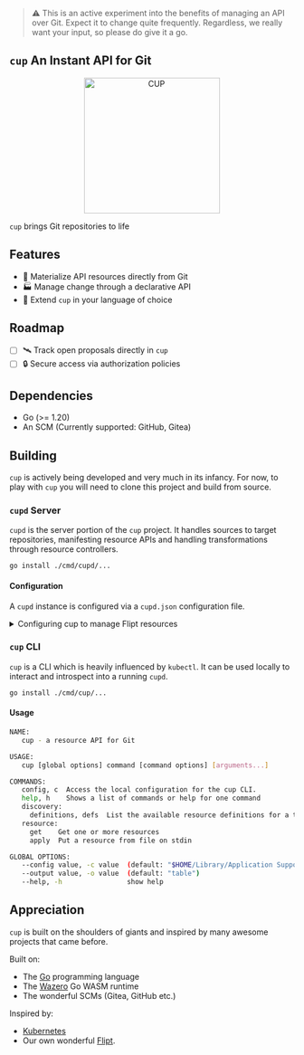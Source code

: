 > ⚠️ This is an active experiment into the benefits of managing an API over Git.
> Expect it to change quite frequently.
> Regardless, we really want your input, so please do give it a go.

`cup` An Instant API for Git
----------------------------

<div align="center">
  <img src="https://github.com/flipt-io/cup/assets/1253326/602edfd0-8da3-4b37-856a-8b620af0d264" alt="CUP" width="240" />
</div>

`cup` brings Git repositories to life

## Features

- 🔋 Materialize API resources directly from Git
- 🏭 Manage change through a declarative API
- 🔩 Extend `cup` in your language of choice

## Roadmap

- [ ] 🛰️ Track open proposals directly in `cup`
- [ ] 🔒 Secure access via authorization policies

## Dependencies

- Go (>= 1.20)
- An SCM (Currently supported: GitHub, Gitea)

## Building

`cup` is actively being developed and very much in its infancy.
For now, to play with `cup` you will need to clone this project and build from source.

### `cupd` Server

`cupd` is the server portion of the `cup` project.
It handles sources to target repositories, manifesting resource APIs and handling transformations through resource controllers.

```
go install ./cmd/cupd/...
```

#### Configuration

A `cupd` instance is configured via a `cupd.json` configuration file.

<details>

<summary>Configuring cup to manage Flipt resources</summary>

The following contains an example configuration for exposing [Flipt](https://flipt.io) feature flag state via `cup`.

The configuration exposes the two primary top-level Flipt resources:

- Flags
- Segments

The WASM runtime can be built using `gotip` (requires Go 1.21+) against the Flipt controller in this project:

```bash
cd ext/controllers/flipt.io

GOOS=wasip1 GOARCH=wasm gotip build -o v1alpha1/flipt.wasm ./v1alpha1/cmd/flipt/*.go
```

`cupd.json` configuration contents:

```json
{
  "api": {
    "address": ":8181",
    "source": {
      "type": "git",
      "git": {
        "url": "http://username:PAT@github.com/yourrepo/something.git",
        "scm": "github"
      }
    },
    "resources": {
      "flipt.io/v1alpha1/flags": {
        "controller": "flipt"
      },
      "flipt.io/v1alpha1/segments": {
        "controller": "flipt"
      }
    }
  },
  "controllers": {
    "flipt": {
      "type": "wasm",
      "wasm": {
        "executable": "ext/controllers/flipt.io/v1alpha1/flipt.wasm"
      }
    }
  },
  "definitions": [
    {
      "inline": {
        "apiVersion": "cup.flipt.io/v1alpha1",
        "kind": "ResourceDefinition",
        "metadata": {
          "name": "flags.flipt.io"
        },
        "names": {
          "kind": "Flag",
          "singular": "flag",
          "plural": "flags"
        },
        "spec": {
          "group": "flipt.io",
          "versions": {
            "v1alpha1": {
              "type": "object",
              "properties": {
                "key": { "type": "string" },
                "name": { "type": "string" },
                "type": { "enum": ["", "FLAG_TYPE_VARIANT", "FLAG_TYPE_BOOLEAN"] },
                "enabled": { "type": "boolean" },
                "description": { "type": "string" },
                "variants": {
                  "type": ["array", "null"],
                  "items": {
                    "type": "object",
                    "properties": {
                      "key": { "type": "string" },
                      "description": { "type": "string" },
                      "attachment": {
                        "type": "object",
                        "additionalProperties": true
                      }
                    }
                  }
                },
                "rules": {
                  "type": ["array", "null"],
                  "items": {
                    "type": "object"
                  }
                },
                "rollouts": {
                  "type": ["array", "null"],
                  "items": {
                    "type": "object"
                  }
                }
              },
              "additionalProperties": false
            }
          }
        }
      }
    },
    {
      "inline": {
        "apiVersion": "cup.flipt.io/v1alpha1",
        "kind": "ResourceDefinition",
        "metadata": {
          "name": "segments.flipt.io"
        },
        "names": {
          "kind": "Segment",
          "singular": "segment",
          "plural": "segments"
        },
        "spec": {
          "group": "flipt.io",
          "versions": {
            "v1alpha1": {
              "type": "object",
              "properties": {
                "enabled": { "type": "boolean" }
              },
              "additionalProperties": false
            }
          }
        }
      }
    }
  ]
}
```

</details>

### `cup` CLI

`cup` is a CLI which is heavily influenced by `kubectl`.
It can be used locally to interact and introspect into a running `cupd`.

```
go install ./cmd/cup/...
```

#### Usage

```bash
NAME:
   cup - a resource API for Git

USAGE:
   cup [global options] command [command options] [arguments...]

COMMANDS:
   config, c  Access the local configuration for the cup CLI.
   help, h    Shows a list of commands or help for one command
   discovery:
     definitions, defs  List the available resource definitions for a target source
   resource:
     get    Get one or more resources
     apply  Put a resource from file on stdin

GLOBAL OPTIONS:
   --config value, -c value  (default: "$HOME/Library/Application Support/cup/config.json")
   --output value, -o value  (default: "table")
   --help, -h                show help
```

## Appreciation

`cup` is built on the shoulders of giants and inspired by many awesome projects that came before.

Built on:

- The [Go](https://go.dev/) programming language
- The [Wazero](https://github.com/tetratelabs/wazero/) Go WASM runtime
- The wonderful SCMs (Gitea, GitHub etc.)

Inspired by:

- [Kubernetes](https://kubernetes.io/)
- Our own wonderful [Flipt](https://github.com/flipt-io/flipt).

